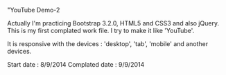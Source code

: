"YouTube Demo-2

Actually I'm practicing Bootstrap 3.2.0, HTML5 and CSS3 and also jQuery. This is my first complated work file. I try to make it like 'YouTube'. 

It is responsive with the devices : 'desktop', 'tab', 'mobile' and another devices. 

Start date : 8/9/2014
Complated date : 9/9/2014


